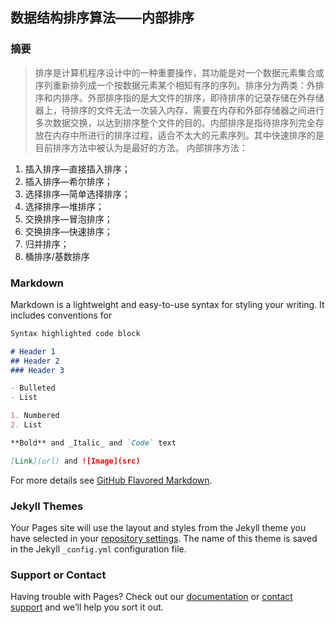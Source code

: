 ## 数据结构排序算法——内部排序
### 摘要
> 排序是计算机程序设计中的一种重要操作，其功能是对一个数据元素集合或序列重新排列成一个按数据元素某个相知有序的序列。排序分为两类：外排序和内排序。外部排序指的是大文件的排序，即待排序的记录存储在外存储器上，待排序的文件无法一次装入内存，需要在内存和外部存储器之间进行多次数据交换，以达到排序整个文件的目的。内部排序是指待排序列完全存放在内存中所进行的排序过程，适合不太大的元素序列。其中快速排序的是目前排序方法中被认为是最好的方法。
内部排序方法：
1. 插入排序—直接插入排序；
2. 插入排序—希尔排序；
3. 选择排序—简单选择排序；
4. 选择排序—堆排序；
5. 交换排序—冒泡排序；
6. 交换排序—快速排序；
7. 归并排序；
8. 桶排序/基数排序

### Markdown

Markdown is a lightweight and easy-to-use syntax for styling your writing. It includes conventions for

```markdown
Syntax highlighted code block

# Header 1
## Header 2
### Header 3

- Bulleted
- List

1. Numbered
2. List

**Bold** and _Italic_ and `Code` text

[Link](url) and ![Image](src)
```

For more details see [GitHub Flavored Markdown](https://guides.github.com/features/mastering-markdown/).

### Jekyll Themes

Your Pages site will use the layout and styles from the Jekyll theme you have selected in your [repository settings](https://github.com/XW-Queen/Vacation-task/settings). The name of this theme is saved in the Jekyll `_config.yml` configuration file.

### Support or Contact

Having trouble with Pages? Check out our [documentation](https://help.github.com/categories/github-pages-basics/) or [contact support](https://github.com/contact) and we’ll help you sort it out.
